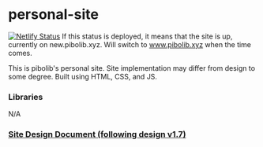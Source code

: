# personal-site
[![Netlify Status](https://api.netlify.com/api/v1/badges/9c273381-87f8-4936-8da0-2e7aef55864f/deploy-status)](https://app.netlify.com/sites/pibosite/deploys)
If this status is deployed, it means that the site is up, currently on new.pibolib.xyz. Will switch to www.pibolib.xyz when the time comes.

This is pibolib's personal site. Site implementation may differ from design to some degree.
Built using HTML, CSS, and JS.

### Libraries
N/A

### [Site Design Document (following design v1.7)](https://www.figma.com/file/YEwev6ZDRRxRGcbjffbgmP/pibolib-site-specification-v1.7?node-id=0%3A1&t=aS657Aa3Swas7V14-1)